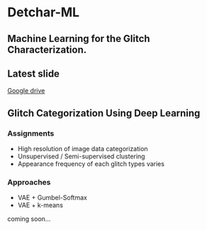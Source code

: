 # Detchar-ML
Machine Learning for the Glitch Characterization.
---

## Latest slide
[Google drive](https://drive.google.com/file/d/1wQn0H2vTj5v45H47Q9uOPy0amntymMWq/view?usp=sharing)

## Glitch Categorization Using Deep Learning
### Assignments
- High resolution of image data categorization
- Unsupervised / Semi-supervised clustering
- Appearance frequency of each glitch types varies

### Approaches
- VAE + Gumbel-Softmax
- VAE + k-means

coming soon...
